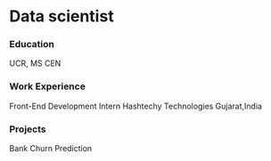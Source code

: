 # Data scientist

### Education
UCR, MS CEN

### Work Experience
Front-End Development Intern
Hashtechy Technologies
Gujarat,India

### Projects
Bank Churn Prediction
